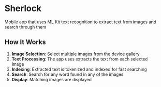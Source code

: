 # Sherlock

Mobile app that uses ML Kit text recognition to extract text from images and search through them

## How It Works

1. **Image Selection**: Select multiple images from the device gallery
2. **Text Processing**: The app uses extracts the text from each selected image
3. **Indexing**: Extracted text is tokenized and indexed for fast searching
4. **Search**: Search for any word found in any of the images
5. **Display**: Matching images are displayed